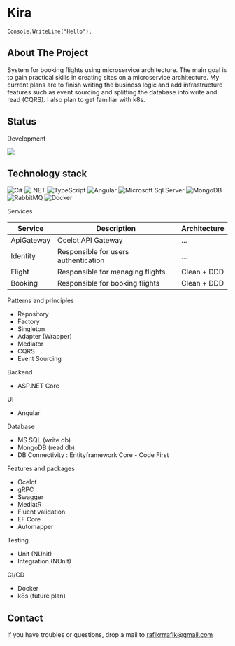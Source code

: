 # Kira

    Console.WriteLine("Hello");

## About The Project

System for booking flights using microservice architecture.
The main goal is to gain practical skills in creating sites on a microservice architecture. My current plans are to finish writing the business logic and add infrastructure features such as event sourcing and splitting the database into write and read (CQRS). I also plan to get familiar with k8s.

## Status

Development

![](https://st.depositphotos.com/1760000/4498/i/600/depositphotos_44984037-stock-photo-3d-people-build-a-house.jpg)

## Technology stack

![C#](https://img.shields.io/badge/-C_Sharp-239120?style=flat-square&logo=csharp) ![.NET](https://img.shields.io/badge/-.NET-512BD4?style=flat-square&logo=.NET) ![TypeScript](https://img.shields.io/badge/-TypeScript-white?style=flat-square&logo=typescript&color=white) ![Angular](https://img.shields.io/badge/-Angular-DD0031?style=flat-square&logo=Angular) ![Microsoft Sql Server](https://img.shields.io/badge/-Microsoft_Sql_Server-DD0031?style=flat-square&logo=microsoftsqlserver) ![MongoDB](https://img.shields.io/badge/-MongoDB-white?style=flat-square&logo=mongodb) ![RabbitMQ](https://img.shields.io/badge/-RabbitMQ-white?style=flat-square&logo=rabbitmq) ![Docker](https://img.shields.io/badge/-Docker-white?style=flat-square&logo=docker)

Services

| Service  | Description | Architecture |
| --- | --- | --- |
| ApiGateway | Ocelot API Gateway | ... |
| Identity | Responsible for users authentication | ... |
| Flight  | Responsible for managing flights | Clean + DDD |
| Booking | Responsible for booking flights | Clean + DDD |

Patterns and principles

- Repository
- Factory
- Singleton
- Adapter (Wrapper)
- Mediator
- CQRS
- Event Sourcing

Backend

- ASP.NET Core

UI

- Angular

Database

- MS SQL (write db)
- MongoDB (read db)
- DB Connectivity : Entityframework Core - Code First

Features and packages

- Ocelot
- gRPC
- Swagger
- MediatR
- Fluent validation
- EF Core
- Automapper

Testing

- Unit (NUnit)
- Integration (NUnit)

CI/CD

- Docker
- k8s (future plan)

## Contact

If you have troubles or questions, drop a mail to rafikrrrafik@gmail.com